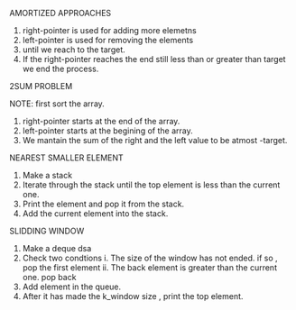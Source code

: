 
AMORTIZED APPROACHES

1. right-pointer is used for adding more elemetns
2. left-pointer is used for removing the elements
3. until we reach to the target.
4. If the right-pointer reaches the end still less than or greater than target 
we end the process.

2SUM PROBLEM

NOTE: first sort the array.

1. right-pointer starts at the end of the array.
2. left-pointer starts at the begining of the array.
3. We mantain the sum of the right and the left value to 
be atmost -target.

NEAREST SMALLER ELEMENT

1. Make a stack
2. Iterate through the stack until the top element is less than the current one. 
3. Print the element and pop it from the stack.
4. Add the current element into the stack.

SLIDDING WINDOW

1. Make a deque dsa
2. Check two condtions 
    i. The size of the window has not ended. 
       if so , pop the first element
    ii. The back element is greater than the current one.
        pop back 
3. Add element in the queue.
4. After it has made the k_window size , print the top element.
